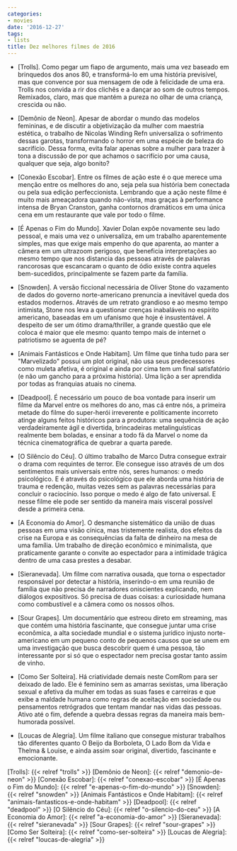 ```yaml
---
categories:
- movies
date: '2016-12-27'
tags:
- lists
title: Dez melhores filmes de 2016
---
```


- [Trolls]. Como pegar um fiapo de argumento, mais uma vez baseado em brinquedos dos anos 80, e transformá-lo em uma história previsível, mas que convence por sua mensagem de ode à felicidade de uma era. Trolls nos convida a rir dos clichês e a dançar ao som de outros tempos. Remixados, claro, mas que mantém a pureza no olhar de uma criança, crescida ou não.

 - [Demônio de Neon]. Apesar de abordar o mundo das modelos femininas, e de discutir a objetivização da mulher com maestria estética, o trabalho de Nicolas Winding Refn universaliza o sofrimento dessas garotas, transformando o horror em uma espécie de beleza do sacrifício. Dessa forma, evita falar apenas sobre a mulher para trazer à tona a discussão de por que achamos o sacrifício por uma causa, qualquer que seja, algo bonito?

 - [Conexão Escobar]. Entre os filmes de ação este é o que merece uma menção entre os melhores do ano, seja pela sua história bem conectada ou pela sua edição perfeccionista. Lembrando que a ação neste filme é muito mais ameaçadora quando não-vista, mas graças à performance intensa de Bryan Cranston, ganha contornos dramáticos em uma única cena em um restaurante que vale por todo o filme.

 - [É Apenas o Fim do Mundo]. Xavier Dolan expõe novamente seu lado pessoal, e mais uma vez o universaliza, em um trabalho aparentemente simples, mas que exige mais empenho do que aparenta, ao manter a câmera em um ultrazoom perigoso, que beneficia interpretações ao mesmo tempo que nos distancia das pessoas através de palavras rancorosas que escancaram o quanto de ódio existe contra aqueles bem-sucedidos, principalmente se fazem parte da família.

 - [Snowden]. A versão ficcional necessária de Oliver Stone do vazamento de dados do governo norte-americano prenuncia a inevitável queda dos estados modernos. Através de um retrato grandioso e ao mesmo tempo intimista, Stone nos leva a questionar crenças inabaláveis no espírito americano, baseadas em um ufanismo que hoje é insustentável. A despeito de ser um ótimo drama/thriller, a grande questão que ele coloca é maior que ele mesmo: quanto tempo mais de internet o patriotismo se aguenta de pé?

 - [Animais Fantásticos e Onde Habitam]. Um filme que tinha tudo para ser "Marvelizado" possui um plot original, não usa seus predecessores como muleta afetiva, é original e ainda por cima tem um final satisfatório (e não um gancho para a próxima história). Uma lição a ser aprendida por todas as franquias atuais no cinema.

 - [Deadpool]. É necessário um pouco de boa vontade para inserir um filme da Marvel entre os melhores do ano, mas cá entre nós, a primeira metade do filme do super-herói irreverente e politicamente incorreto atinge alguns feitos históricos para a produtora: uma sequência de ação verdadeiramente ágil e divertida, brincadeiras metalinguísticas realmente bem boladas, e ensinar a todo fã da Marvel o nome da técnica cinematográfica de quebrar a quarta parede.

 - [O Silêncio do Céu]. O último trabalho de Marco Dutra consegue extrair o drama com requintes de terror. Ele consegue isso através de um dos sentimentos mais universais entre nós, seres humanos: o medo psicológico. E é através do psicológico que ele aborda uma história de trauma e redenção, muitas vezes sem as palavras necessárias para concluir o raciocínio. Isso porque o medo é algo de fato universal. E nesse filme ele pode ser sentido da maneira mais visceral possível desde a primeira cena.

 - [A Economia do Amor]. O desmanche sistemático da união de duas pessoas em uma visão cínica, mas tristemente realista, dos efeitos da crise na Europa e as consequências da falta de dinheiro na mesa de uma família. Um trabalho de direção econômico e minimalista, que praticamente garante o convite ao espectador para a intimidade trágica dentro de uma casa prestes a desabar.

 - [Sieranevada]. Um filme com narrativa ousada, que torna o espectador responsável por detectar a história, inserindo-o em uma reunião de família que não precisa de narradores oniscientes explicando, nem diálogos expositivos. Só precisa de duas coisas: a curiosidade humana como combustível e a câmera como os nossos olhos.

 - [Sour Grapes]. Um documentário que estreou direto em streaming, mas que contém uma história fascinante, que consegue juntar uma crise econômica, a alta sociedade mundial e o sistema jurídico injusto norte-americano em um pequeno conto de pequenos causos que se unem em uma investigação que busca descobrir quem é uma pessoa, tão interessante por si só que o espectador nem precisa gostar tanto assim de vinho.

 - [Como Ser Solteira]. Há criatividade demais neste ComRom para ser deixado de lado. Ele é feminino sem as amarras sexistas, uma liberação sexual e afetiva da mulher em todas as suas fases e carreiras e que exibe a maldade humana como regras de aceitação em sociedade ou pensamentos retrógrados que tentam mandar nas vidas das pessoas. Ativo até o fim, defende a quebra dessas regras da maneira mais bem-humorada possível.

 - [Loucas de Alegria]. Um filme italiano que consegue misturar trabalhos tão diferentes quanto O Beijo da Borboleta, O Lado Bom da Vida e Thelma & Louise, e ainda assim soar original, divertido, fascinante e emocionante.

[Trolls]: {{< relref "trolls" >}}
[Demônio de Neon]: {{< relref "demonio-de-neon" >}}
[Conexão Escobar]: {{< relref "conexao-escobar" >}}
[É Apenas o Fim do Mundo]: {{< relref "e-apenas-o-fim-do-mundo" >}}
[Snowden]: {{< relref "snowden" >}}
[Animais Fantásticos e Onde Habitam]: {{< relref "animais-fantasticos-e-onde-habitam" >}}
[Deadpool]: {{< relref "deadpool" >}}
[O Silêncio do Céu]: {{< relref "o-silencio-do-ceu" >}}
[A Economia do Amor]: {{< relref "a-economia-do-amor" >}}
[Sieranevada]: {{< relref "sieranevada" >}}
[Sour Grapes]: {{< relref "sour-grapes" >}}
[Como Ser Solteira]: {{< relref "como-ser-solteira" >}}
[Loucas de Alegria]: {{< relref "loucas-de-alegria" >}}

